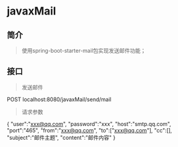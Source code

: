 # javaxMail 

## 简介
>使用spring-boot-starter-mail包实现发送邮件功能；

## 接口
>发送邮件

POST localhost:8080/javaxMail/send/mail

>请求参数

{
    "user":"xxx@qq.com",
    "password":"xxx",
    "host":"smtp.qq.com",
    "port":"465",
    "from":"xxx@qq.com",
    "to":["xxx@qq.com"],
    "cc":[],
    "subject":"邮件主题",
    "content":"邮件内容"
}
